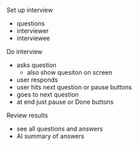 Set up interview
- questions
- interviewer
- interviewee

Do interview
- asks question
  - also show quesiton on screen
- user responds
- user hits next question or pause buttons
- goes to next question
- at end just pause or Done buttons

Review results
- see all questions and answers
- AI summary of answers
